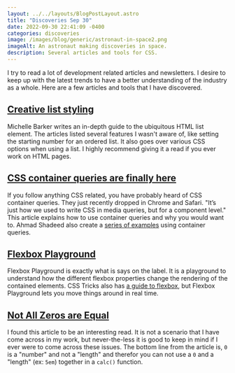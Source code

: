 ```yaml
---
layout: ../../layouts/BlogPostLayout.astro
title: "Discoveries Sep 30"
date: 2022-09-30 22:41:09 -0400
categories: discoveries
image: /images/blog/generic/astronaut-in-space2.png
imageAlt: An astronaut making discoveries in space.
description: Several articles and tools for CSS.
---
```


I try to read a lot of development related articles and newsletters. I desire to
keep up with the latest trends to have a better understanding of the industry as
a whole. Here are a few articles and tools that I have discovered.

## [Creative list styling](https://web.dev/creative-list-styling/)

Michelle Barker writes an in-depth guide to the ubiquitous HTML list element.
The articles listed several features I wasn't aware of, like setting the starting
number for an ordered list. It also goes over various CSS options when using a list.
I highly recommend giving it a read if you ever work on HTML pages.

## [CSS container queries are finally here](https://ishadeed.com/article/container-queries-are-finally-here/)

If you follow anything CSS related, you have probably heard of CSS container queries.
They just recently dropped in Chrome and Safari. "It’s just how we used to write
CSS in media queries, but for a component level." This article explains how to
use container queries and why you would want to. Ahmad Shadeed also create a
[series of examples](https://lab.ishadeed.com/container-queries) using container
queries.

## [Flexbox Playground](https://flexbox.tech/)

Flexbox Playground is exactly what is says on the label. It is a playground to
understand how the different flexbox properties change the rendering of the
contained elements. CSS Tricks also has
[a guide to flexbox](https://css-tricks.com/snippets/css/a-guide-to-flexbox/),
but Flexbox Playground lets you move things around in real time.

## [Not All Zeros are Equal](https://www.oddbird.net/2022/08/04/zero-units/)

I found this article to be an interesting read. It is not a scenario that I have
come across in my work, but never-the-less it is good to keep in mind if I ever
were to come across these issues. The bottom line from the article is, `0` is a
"number" and not a "length" and therefor you can not use a `0` and a "length" (ex: `5em`)
together in a `calc()` function.
